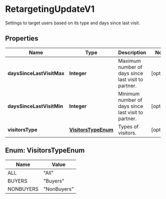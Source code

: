 

# RetargetingUpdateV1

Settings to target users based on its type and days since last visit.

## Properties

| Name | Type | Description | Notes |
|------------ | ------------- | ------------- | -------------|
|**daysSinceLastVisitMax** | **Integer** | Maximum number of days since last visit to partner. |  [optional] |
|**daysSinceLastVisitMin** | **Integer** | Minimum number of days since last visit to partner. |  [optional] |
|**visitorsType** | [**VisitorsTypeEnum**](#VisitorsTypeEnum) | Types of visitors. |  [optional] |



## Enum: VisitorsTypeEnum

| Name | Value |
|---- | -----|
| ALL | &quot;All&quot; |
| BUYERS | &quot;Buyers&quot; |
| NONBUYERS | &quot;NonBuyers&quot; |



